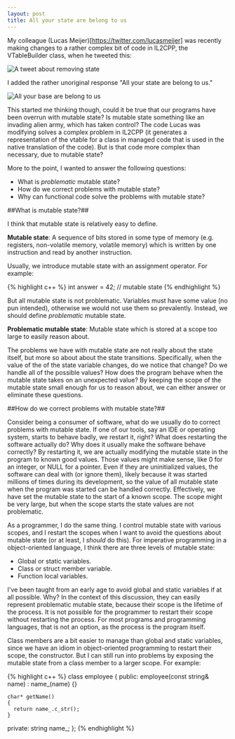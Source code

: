 ```yaml
---
layout: post
title: All your state are belong to us
---
```

My colleague (Lucas Meijer)[https://twitter.com/lucasmeijer] was recently making changes to a rather complex bit of code in IL2CPP, the VTableBuilder class, when he tweeted this:

![A tweet about removing state](/static/images/all-your-base-are-belong-to-us/lucas-tweet.png)

 I added the rather unoriginal response "All your state are belong to us."

![All your base are belong to us](/static/images/all-your-base-are-belong-to-us/all-your-base.png)

This started me thinking though, could it be true that our programs have been overrun with mutable state? Is mutable state something like an invading alien army, which has taken control? The code Lucas was modifying solves a complex problem in IL2CPP (it generates a representation of the vtable for a class in managed code that is used in the native translation of the code). But is that code more complex than necessary, due to mutable state?

More to the point, I wanted to answer the following questions:

* What is *problematic* mutable state?
* How do we correct problems with mutable state?
* Why can functional code solve the problems with mutable state?

##What is mutable state?##

I think that mutable state is relatively easy to define.

**Mutable state**: A sequence of bits stored in some type of memory (e.g. registers, non-volatile memory, volatile memory) which is written by one instruction and read by another instruction.

Usually, we introduce mutable state with an assignment operator. For example:

{% highlight c++ %}
int answer = 42; // mutable state
{% endhighlight %}

But all mutable state is not problematic. Variables must have some value (no pun intended), otherwise we would not use them so prevalently. Instead, we should define *problematic* mutable state.

**Problematic mutable state**: Mutable state which is stored at a scope too large to easily reason about.

The problems we have with mutable state are not really about the state itself, but more so about about the state transitions. Specifically, when the value of the of the state variable changes, do we notice that change? Do we handle all of the possible values? How does the program behave when the mutable state takes on an unexpected value? By keeping the scope of the mutable state small enough for us to reason about, we can either answer or eliminate these questions.

##How do we correct problems with mutable state?##

Consider being a consumer of software, what do we usually do to correct problems with mutable state. If one of our tools, say an IDE or operating system, starts to behave badly, we restart it, right? What does restarting the software actually do? Why does it usually make the software behave correctly? By restarting it, we are actually modifying the mutable state in the program to known good values. Those values might make sense, like 0 for an integer, or NULL for a pointer. Even if they are uninitialized values, the software can deal with (or ignore them), likely because it was started millions of times during its development, so the value of all mutable state when the program was started can be handled correctly. Effectively, we have set the mutable state to the start of a known scope. The scope might be very large, but when the scope starts the state values are not problematic.

As a programmer, I do the same thing. I control mutable state with various scopes, and I restart the scopes when I want to avoid the questions about mutable state (or at least, I *should* do this). For imperative programming in a object-oriented language, I think there are three levels of mutable state:

* Global or static variables.
* Class or struct member variable.
* Function local variables.

I've been taught from an early age to avoid global and static variables if at all possible. Why? In the context of this discussion, they can easily represent problematic mutable state, because their scope is the lifetime of the process. It is not possible for the programmer to restart their scope without restarting the process. For most programs and programming languages, that is not an option, as the process is the program itself.

Class members are a bit easier to manage than global and static variables, since we have an idiom in object-oriented programming to restart their scope, the constructor. But I can still run into problems by exposing the mutable state from a class member to a larger scope. For example:

{% highlight c++ %}
class employee
{
  public:
    employee(const string& name)
      : name_(name) {}

    char* getName()
    {
      return name_.c_str();
    }
  private:
    string name_;
};
{% endhighlight %}

